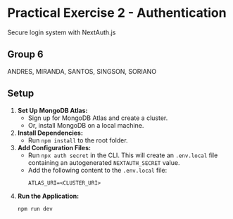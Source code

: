 # Practical Exercise 2 - Authentication
Secure login system with NextAuth.js

## Group 6
ANDRES, MIRANDA, SANTOS, SINGSON, SORIANO

## Setup

1. **Set Up MongoDB Atlas:**
   - Sign up for MongoDB Atlas and create a cluster.
   - Or, install MongoDB on a local machine.
2. **Install Dependencies:**
   - Run `npm install` to the root folder.
3. **Add Configuration Files:**
   - Run `npx auth secret` in the CLI. This will create an `.env.local` file containing an autogenerated `NEXTAUTH_SECRET` value.
   - Add the following content to the `.env.local` file:
     ```
     ATLAS_URI=<CLUSTER_URI>
     ```
4. **Run the Application:**
   ```
   npm run dev
   ```
